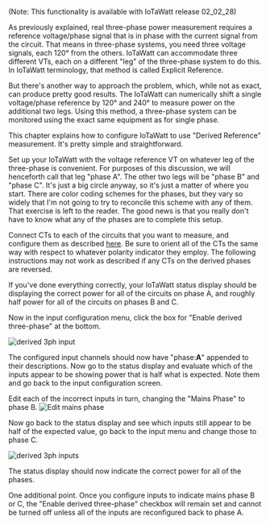 (Note: This functionality is available with IoTaWatt release 02_02_28)

As previously explained, real three-phase power measurement requires a reference voltage/phase signal that is in phase with the current signal from the circuit.  That means in three-phase systems, you need three voltage signals, each 120° from the others.  IoTaWatt can accommodate three different VTs, each on a different "leg" of the three-phase system to do this.  In IoTaWatt terminology, that method is called Explicit Reference.

But there's another way to approach the problem, which, while not as exact, can produce pretty good results.  The IoTaWatt can numerically shift a single voltage/phase reference by 120° and 240° to measure power on the additional two legs. Using this method, a three-phase system can be monitored using the exact same equipment as for single phase.

This chapter explains how to configure IoTaWatt to use "Derived Reference" measurement.  It's pretty simple and straightforward.

Set up your IoTaWatt with the voltage reference VT on whatever leg of the three-phase is convenient.  For purposes of this discussion, we will henceforth call that leg "phase A".  The other two legs will be "phase B" and "phase C".  It's just a big circle anyway, so it's just a matter of where you start.  There are color coding schemes for the phases, but they vary so widely that I'm not going to try to reconcile this scheme with any of them.  That exercise is left to the reader.  The good news is that you really don't have to know what any of the phases are to complete this setup.

Connect CTs to each of the circuits that you want to measure, and configure them as described [here](https://github.com/boblemaire/IoTaWatt/wiki/Adding-Power-Channels-(CTs)). Be sure to orient all of the CTs the same way with respect to whatever polarity indicator they employ. The following instructions may not work as described if any CTs on the derived phases are reversed.

If you've done everything correctly, your IoTaWatt status display should be displaying the correct power for all of the circuits on phase A, and roughly half power for all of the circuits on phases B and C.

Now in the input configuration menu, click the box for "Enable derived three-phase" at the bottom.

![derived 3ph input](https://screenshotscdn.firefoxusercontent.com/images/a8befa90-45f8-42a4-a552-6e2179d8c8d2.png)

The configured input channels should now have "phase:**A**" appended to their descriptions. Now go to the status display and evaluate which of the inputs appear to be showing power that is half what is expected.  Note them and go back to the input configuration screen.

Edit each of the incorrect inputs in turn, changing the "Mains Phase" to phase B.
![Edit mains phase](https://screenshotscdn.firefoxusercontent.com/images/51a220a2-9209-43db-a0fb-e241a29d57ac.png)

Now go back to the status display and see which inputs still appear to be half of the expected value, go back to the input menu and change those to phase C.

![derived 3ph inputs](https://screenshotscdn.firefoxusercontent.com/images/91a8d4cc-23fa-4d4c-a595-a406cc077282.png)

The status display should now indicate the correct power for all of the phases.

One additional point.  Once you configure inputs to indicate mains phase B or C, the "Enable derived three-phase" checkbox will remain set and cannot be turned off unless all of the inputs are reconfigured back to phase A.